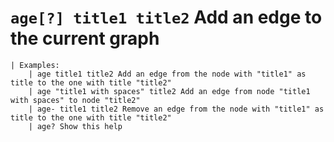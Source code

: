 <!-- TITLE: age -->

#  `age[?] title1 title2`   Add an edge to the current graph


```
| Examples: 
    | age title1 title2 Add an edge from the node with "title1" as title to the one with title "title2"
    | age "title1 with spaces" title2 Add an edge from node "title1 with spaces" to node "title2"
    | age- title1 title2 Remove an edge from the node with "title1" as title to the one with title "title2"
    | age? Show this help
```

